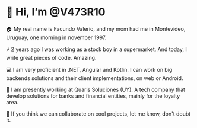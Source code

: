 # 👋 Hi, I’m @V473R10

🏠 My real name is Facundo Valerio, and my mom had me in Montevideo, Uruguay, one morning in november 1997.

⚡ 2 years ago I was working as a stock boy in a supermarket. And today, I write great pieces of code. Amazing.

💻 I am very proficient in .NET, Angular and Kotlin. I can work on big backends solutions and their client implementations, on web or Android.

🏦 I am presently working at Quaris Soluciones (UY). A tech company that develop solutions for banks and financial entities, mainly for the loyalty area.

🤝 If you think we can collaborate on cool projects, let me know, don't doubt it.

<!---
V473r10/V473r10 is a ✨ special ✨ repository because its `README.md` (this file) appears on your GitHub profile.
You can click the Preview link to take a look at your changes.
--->
